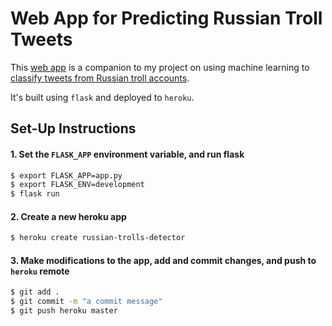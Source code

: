 # Web App for Predicting Russian Troll Tweets

This [web app](https://russian-troll-detector.herokuapp.com/) is a companion to my project on using machine learning to [classify tweets from Russian troll accounts](https://github.com/yontartu/bot-vs-human).

It's built using `flask` and deployed to `heroku`.

## Set-Up Instructions

#### 1. Set the `FLASK_APP` environment variable, and run flask

```bash
$ export FLASK_APP=app.py
$ export FLASK_ENV=development
$ flask run
```

#### 2. Create a new heroku app

```bash
$ heroku create russian-trolls-detector
```

#### 3. Make modifications to the app, add and commit changes, and push to `heroku` remote

```bash
$ git add .
$ git commit -m "a commit message"
$ git push heroku master
```